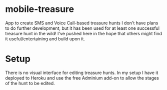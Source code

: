 # mobile-treasure
App to create SMS and Voice Call-based treasure hunts
I don't have plans to do further development, but it has been used for at least one successful treasure hunt in the wild! I've pushed here in the hope that others might find it useful/entertaining and build upon it.

# Setup
There is no visual interface for editing treasure hunts. In my setup I have it deployed to Heroku and use the free Adminium add-on to allow the stages of the hunt to be edited.
